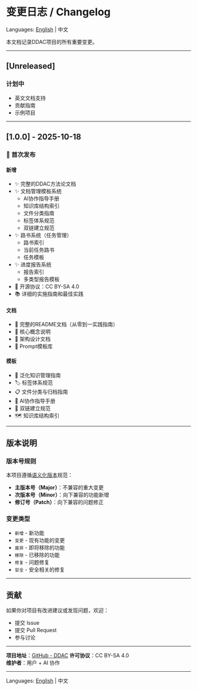 # 变更日志 / Changelog

Languages: [English](CHANGELOG.en.md) | 中文

本文档记录DDAC项目的所有重要变更。

---

## [Unreleased]

### 计划中
- 英文文档支持
- 贡献指南
- 示例项目

---

## [1.0.0] - 2025-10-18

### 🎉 首次发布

#### 新增
- ✨ 完整的DDAC方法论文档
- ✨ 文档管理模板系统
  - AI协作指导手册
  - 知识库结构索引
  - 文件分类指南
  - 标签体系规范
  - 双链建立规范
- ✨ 路书系统（任务管理）
  - 路书索引
  - 当前任务路书
  - 任务模板
- ✨ 进度报告系统
  - 报告索引
  - 多类型报告模板
- 📄 开源协议：CC BY-SA 4.0
- 📚 详细的实施指南和最佳实践

#### 文档
- 📖 完整的README文档（从零到一实践指南）
- 📖 核心概念说明
- 📖 架构设计文档
- 📖 Prompt模板库

#### 模板
- 🎨 泛化知识管理指南
- 🏷️ 标签体系规范
- 📋 文件分类与归档指南
- 📖 AI协作指导手册
- 🔗 双链建立规范
- 🗺️ 知识库结构索引

---

## 版本说明

### 版本号规则
本项目遵循[语义化版本](https://semver.org/lang/zh-CN/)规范：

- **主版本号（Major）**：不兼容的重大变更
- **次版本号（Minor）**：向下兼容的功能新增
- **修订号（Patch）**：向下兼容的问题修正

### 变更类型
- `新增` - 新功能
- `变更` - 现有功能的变更
- `废弃` - 即将移除的功能
- `移除` - 已移除的功能
- `修复` - 问题修复
- `安全` - 安全相关的修复

---

## 贡献

如果你对项目有改进建议或发现问题，欢迎：
- 提交 Issue
- 提交 Pull Request
- 参与讨论

---

**项目地址**：[GitHub - DDAC](https://github.com/ArnoFrost/DDAC)
**许可协议**：CC BY-SA 4.0  
**维护者**：用户 + AI 协作

---
Languages: [English](CHANGELOG.en.md) | 中文
